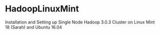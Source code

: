 # HadoopLinuxMint
Installation and Setting up Single Node Hadoop 3.0.3 Cluster on Linux Mint 18 (Sarah) and Ubuntu 16.04
